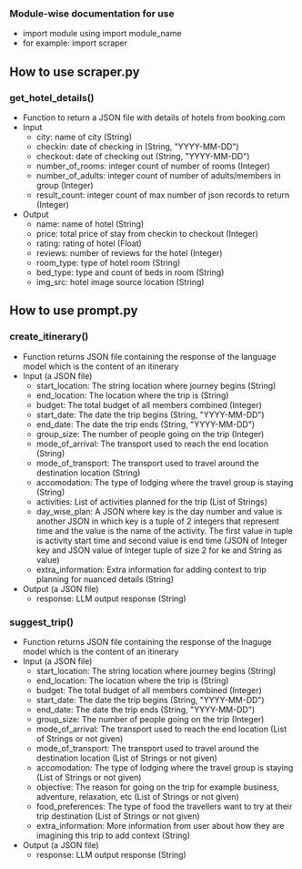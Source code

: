 ### Module-wise documentation for use
- import module using import module_name
- for example: import scraper

## How to use scraper.py
### get_hotel_details()
* Function to return a JSON file with details of hotels from booking.com
* Input
    - city: name of city (String)
    - checkin: date of checking in (String, "YYYY-MM-DD")
    - checkout: date of checking out (String, "YYYY-MM-DD")
    - number_of_rooms: integer count of number of rooms (Integer)
    - number_of_adults: integer count of number of adults/members in group (Integer)
    - result_count: integer count of max number of json records to return (Integer)
* Output
    - name: name of hotel (String)
    - price: total price of stay from checkin to checkout (Integer)
    - rating: rating of hotel (Float)
    - reviews: number of reviews for the hotel (Integer)
    - room_type: type of hotel room (String)
    - bed_type: type and count of beds in room (String)
    - img_src: hotel image source location (String)

## How to use prompt.py
### create_itinerary()
* Function returns JSON file containing the response of the language model which is the content of an itinerary
* Input (a JSON file)
    - start_location: The string location where journey begins (String)
    - end_location: The location where the trip is (String)
    - budget: The total budget of all members combined (Integer)
    - start_date: The date the trip begins (String, "YYYY-MM-DD")
    - end_date: The date the trip ends (String, "YYYY-MM-DD")
    - group_size: The number of people going on the trip (Integer)
    - mode_of_arrival: The transport used to reach the end location (String)
    - mode_of_transport: The transport used to travel around the destination location (String)
    - accomodation: The type of lodging where the travel group is staying (String)
    - activities: List of activities planned for the trip (List of Strings)
    - day_wise_plan: A JSON where key is the day number and value is another JSON in which key is a tuple of 2 integers that represent time and the value is the name of the activity. The first value in tuple is activity start time and second value is end time (JSON of Integer key and JSON value of Integer tuple of size 2 for ke and String as value)
    - extra_information: Extra information for adding context to trip planning for nuanced details (String)
* Output (a JSON file)
    - response: LLM output response (String) 
### suggest_trip()
* Function returns JSON file containing the response of the lnaguge model which is the content of an itinerary
* Input (a JSON file)
    - start_location: The string location where journey begins (String)
    - end_location: The location where the trip is (String)
    - budget: The total budget of all members combined (Integer)
    - start_date: The date the trip begins (String, "YYYY-MM-DD")
    - end_date: The date the trip ends (String, "YYYY-MM-DD")
    - group_size: The number of people going on the trip (Integer)
    - mode_of_arrival: The transport used to reach the end location (List of Strings or not given)
    - mode_of_transport: The transport used to travel around the destination location (List of Strings or not given)
    - accomodation: The type of lodging where the travel group is staying (List of Strings or not given)
    - objective: The reason for going on the trip for example business, adventure, relaxation, etc (List of Strings or not given)
    - food_preferences: The type of food the travellers want to try at their trip destination (List of Strings or not given)
    - extra_information: More information from user about how they are imagining this trip to add context (String)
* Output (a JSON file)
    - response: LLM output response (String)